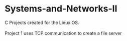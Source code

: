 # Systems-and-Networks-II
C Projects created for the Linux OS.<br></br>
Project 1 uses TCP communication to create a file server 

